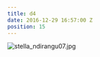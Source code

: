 ```yaml
---
title: d4
date: 2016-12-29 16:57:00 Z
position: 15
---
```


![stella_ndirangu07.jpg](/uploads/stella_ndirangu07.jpg)